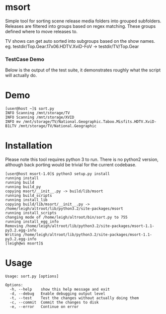msort
=====================

Simple tool for sorting scene release media folders into grouped subfolders.
Releases are filtered into groups based on regex matching. These groups defined where
to move releases to.

TV shows can get auto sorted into subgroups based on the show names.
eg. testdir/Top.Gear.17x06.HDTV.XviD-FoV -> testdir/TV/Top.Gear

### TestCase Demo

Below is the output of the test suite, it demonstrates roughly what the script
will actually do.

Demo
==========

    [user@host ~]$ sort.py
    INFO Scanning /mnt/storage/TV
    INFO Scanning /mnt/storage/XVID
    INFO mv /mnt/storage/TV/National.Geographic.Taboo.Misfits.HDTV.XviD-B1LTV /mnt/storage/TV/National.Geographic


Installation
===============

Please note this tool requires python 3 to run. There is no python2 version, although back porting
would be trivial for the current codebase.

    [user@host msort-1.0]$ python3 setup.py install
    running install
    running build
    running build_py
    copying msort/__init__.py -> build/lib/msort
    running build_scripts
    running install_lib
    copying build/lib/msort/__init__.py -> /home/leigh/altroot/lib/python3.2/site-packages/msort
    running install_scripts
    changing mode of /home/leigh/altroot/bin/sort.py to 755
    running install_egg_info
    Removing /home/leigh/altroot/lib/python3.2/site-packages/msort-1.1-py3.2.egg-info
    Writing /home/leigh/altroot/lib/python3.2/site-packages/msort-1.1-py3.2.egg-info
    [leigh@ws msort]$


Usage
=======

    Usage: sort.py [options]

    Options:
      -h, --help    show this help message and exit
      -d, --debug   Enable debugging output level
      -t, --test    Test the changes without actually doing them
      -c, --commit  Commit the changes to disk
      -e, --error   Continue on error
